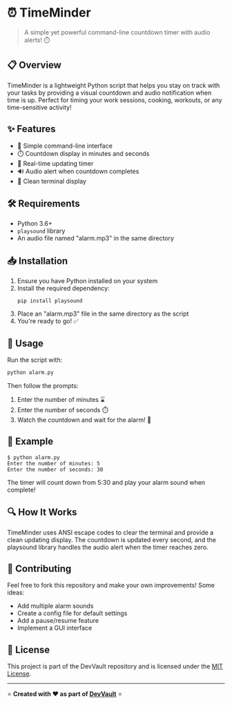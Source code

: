 # ⏰ TimeMinder

> A simple yet powerful command-line countdown timer with audio alerts! ⏱️

## 📋 Overview

TimeMinder is a lightweight Python script that helps you stay on track with your tasks by providing a visual countdown and audio notification when time is up. Perfect for timing your work sessions, cooking, workouts, or any time-sensitive activity!

## ✨ Features

- 🔢 Simple command-line interface
- ⏱️ Countdown display in minutes and seconds
- 🔄 Real-time updating timer
- 🔊 Audio alert when countdown completes
- 🧹 Clean terminal display

## 🛠️ Requirements

- Python 3.6+
- `playsound` library
- An audio file named "alarm.mp3" in the same directory

## 📥 Installation

1. Ensure you have Python installed on your system
2. Install the required dependency:
   ```
   pip install playsound
   ```
3. Place an "alarm.mp3" file in the same directory as the script
4. You're ready to go! ✅

## 🚀 Usage

Run the script with:

```bash
python alarm.py
```

Then follow the prompts:
1. Enter the number of minutes ⌛
2. Enter the number of seconds ⏱️
3. Watch the countdown and wait for the alarm! 🔔

## 📝 Example

```
$ python alarm.py
Enter the number of minutes: 5
Enter the number of seconds: 30
```

The timer will count down from 5:30 and play your alarm sound when complete!

## 🔍 How It Works

TimeMinder uses ANSI escape codes to clear the terminal and provide a clean updating display. The countdown is updated every second, and the playsound library handles the audio alert when the timer reaches zero.

## 🤝 Contributing

Feel free to fork this repository and make your own improvements! Some ideas:
- Add multiple alarm sounds
- Create a config file for default settings
- Add a pause/resume feature
- Implement a GUI interface

## 📜 License

This project is part of the DevVault repository and is licensed under the [MIT License](../../LICENSE).

---

⭐ **Created with ❤️ as part of [DevVault](https://github.com/qusai-Kagal/DevVault)** ⭐
